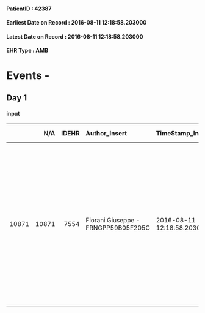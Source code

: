 
#### PatientID : 42387
#### Earliest Date on Record : 2016-08-11 12:18:58.203000
#### Latest Date on Record : 2016-08-11 12:18:58.203000
#### EHR Type : AMB

# Events - 

## Day 1

#### input
|       |    N/A |   IDEHR | Author_Insert                       | TimeStamp_Insert           | EHRType   |   PatientID |   IDDigitalSignDocument | persone_vicine   |   Unnamed: 0_x.1 |   IDANAMNESI_SOCIALE | Patient   | FamigliaAltro   | Paziente_T   | FamigliaAltro_T   |   Non_Rilevabile_x.1 | Note_Non_Rilevabile_x.1   | opt_Problemi   | Note_I                                                                                                                                                                                                                | ds_note_timori                                                                                                                                                                       | chk_competenza                                 | opt_paziente_a   | opt_famiglia_a   | opt_adeguatezza   | opt_paziente_solo   | opt_presente_assente   | Presenza_minori   | Caregiver_principale                                                                                                                                                                                                                                      | opt_capacita     | opt_necessario   | opt_presente   | opt_risorse_ec   | opt_paziente_psi   | opt_Ins_vol   | opt_paziente_ad   | opt_caregiver_ad   | opt_esenzione   | opt_inv_civile   |   ds_codice_es | Needs     | Fragility   | opt_disponibilita_f   | opt_indennita_acc   | opt_legge   | opt_famiglia_psi   | opt_disponibilit_paz   |
|------:|-------:|--------:|:------------------------------------|:---------------------------|:----------|------------:|------------------------:|:-----------------|-----------------:|---------------------:|:----------|:----------------|:-------------|:------------------|---------------------:|:--------------------------|:---------------|:----------------------------------------------------------------------------------------------------------------------------------------------------------------------------------------------------------------------|:-------------------------------------------------------------------------------------------------------------------------------------------------------------------------------------|:-----------------------------------------------|:-----------------|:-----------------|:------------------|:--------------------|:-----------------------|:------------------|:----------------------------------------------------------------------------------------------------------------------------------------------------------------------------------------------------------------------------------------------------------|:-----------------|:-----------------|:---------------|:-----------------|:-------------------|:--------------|:------------------|:-------------------|:----------------|:-----------------|---------------:|:----------|:------------|:----------------------|:--------------------|:------------|:-------------------|:-----------------------|
| 10871 |  10871 |    7554 | Fiorani Giuseppe - FRNGPP59B05F205C | 2016-08-11 12:18:58.203000 | AMB       |       42387 |                  455791 | N/A              |             3959 |                 2553 | Si#1      | Si#1            | Parziale#2   | Si#1              |                    0 | NR                        | No#0           | Pz al corrente della diagnosi oncologica e della sua progressione. Il nipote √® stato messo al corrente del quadro clinico aggravato e della necessit√† di sospendere i trattamenti attivi ,peraltro appena iniziati. | I nipoti sono preoccupati per l'assenza di fatto del care giver;la pz √® vedova e vive da sola. Gli unici due nipoti,abitano a Paderno Dugnano ed hanno un'attivit√† di falegnameria | competenza/capacit√† assistenziale caregiver#0 | Indefinite#2     | Congruenti#1     | Si#1              | Si#1                | Assente#0              | No#0              | La pz ,prima del ricovero era caregiver di s√® stessa.Due nipoti,unici riferimenti familiari rimasti,vivono entrambi a Paderno Dugnano e ,compatibilmente con i loro impegni lavorativi,legati ad un'azienda di falegnameria di cui sono titolari,upporto | Incrementabile#1 | No#0             | No#0           | Adeguate#1       | No#0               | No#0          | Totale#2          | Totale#2           | Si#1            | No#0             |             48 | Clinici#0 | nessuna#0   | Da verificare#2       | No#0                | No#0        | No#0               | Da verificare#2        |


